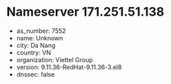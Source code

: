 # Nameserver 171.251.51.138

* as_number: 7552
* name: Unknown
* city: Da Nang
* country: VN
* organization: Viettel Group
* version: 9.11.36-RedHat-9.11.36-3.el8
* dnssec: false
